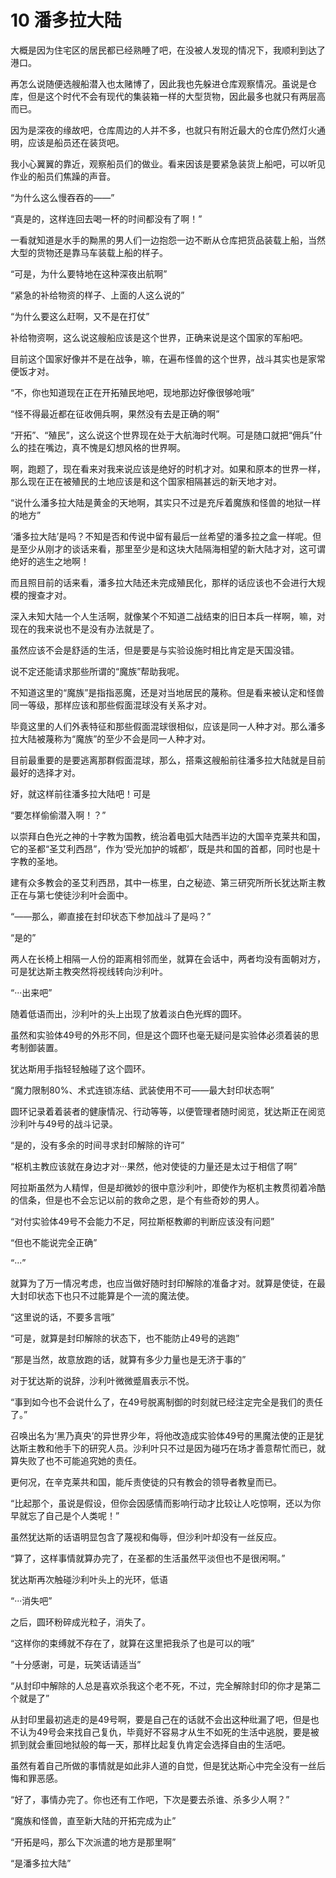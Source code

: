 # 10 潘多拉大陆

大概是因为住宅区的居民都已经熟睡了吧，在没被人发现的情况下，我顺利到达了港口。

再怎么说随便选艘船潜入也太赌博了，因此我也先躲进仓库观察情况。虽说是仓库，但是这个时代不会有现代的集装箱一样的大型货物，因此最多也就只有两层高而已。

因为是深夜的缘故吧，仓库周边的人并不多，也就只有附近最大的仓库仍然灯火通明，应该是船员还在装货吧。

我小心翼翼的靠近，观察船员们的做业。看来因该是要紧急装货上船吧，可以听见作业的船员们焦躁的声音。

“为什么这么慢吞吞的——”

“真是的，这样连回去喝一杯的时间都没有了啊！”

一看就知道是水手的黝黑的男人们一边抱怨一边不断从仓库把货品装载上船，当然大型的货物还是靠马车装载上船的样子。

“可是，为什么要特地在这种深夜出航啊”

“紧急的补给物资的样子、上面的人这么说的”

“为什么要这么赶啊，又不是在打仗”

补给物资啊，这么说这艘船应该是这个世界，正确来说是这个国家的军船吧。

目前这个国家好像并不是在战争，嘛，在遍布怪兽的这个世界，战斗其实也是家常便饭才对。

“不，你也知道现在正在开拓殖民地吧，现地那边好像很够呛哦”

“怪不得最近都在征收佣兵啊，果然没有去是正确的啊”

“开拓”、“殖民”，这么说这个世界现在处于大航海时代啊。可是随口就把“佣兵”什么的挂在嘴边，真不愧是幻想风格的世界啊。

啊，跑题了，现在看来对我来说应该是绝好的时机才对。如果和原本的世界一样，那么现在正在被殖民的土地应该是和这个国家相隔甚远的新天地才对。

“说什么潘多拉大陆是黄金的天地啊，其实只不过是充斥着魔族和怪兽的地狱一样的地方”

‘潘多拉大陆’是吗？不知是否和传说中留有最后一丝希望的潘多拉之盒一样呢。但是至少从刚才的谈话来看，那里至少是和这块大陆隔海相望的新大陆才对，这可谓绝好的逃生之地啊！

而且照目前的话来看，潘多拉大陆还未完成殖民化，那样的话应该也不会进行大规模的搜查才对。

深入未知大陆一个人生活啊，就像某个不知道二战结束的旧日本兵一样啊，嘛，对现在的我来说也不是没有办法就是了。

虽然应该不会是舒适的生活，但是要是与实验设施时相比肯定是天国没错。

说不定还能请求那些所谓的“魔族”帮助我呢。

不知道这里的“魔族”是指指恶魔，还是对当地居民的蔑称。但是看来被认定和怪兽同一等级，那样应该和那些假面混球没有关系才对。

毕竟这里的人们外表特征和那些假面混球很相似，应该是同一人种才对。那么潘多拉大陆被蔑称为“魔族”的至少不会是同一人种才对。

目前最重要的是要逃离那群假面混球，那么，搭乘这艘船前往潘多拉大陆就是目前最好的选择才对。

好，就这样前往潘多拉大陆吧！可是

“要怎样偷偷潜入啊！？”

以崇拜白色光之神的十字教为国教，统治着电弧大陆西半边的大国辛克莱共和国，它的圣都“圣艾利西昂”，作为‘受光加护的城都’，既是共和国的首都，同时也是十字教的圣地。

建有众多教会的圣艾利西昂，其中一栋里，白之秘迹、第三研究所所长犹达斯主教正在与第七使徒沙利叶会面中。

“——那么，卿直接在封印状态下参加战斗了是吗？”

“是的”

两人在长椅上相隔一人份的距离相邻而坐，就算在会话中，两者均没有面朝对方，可是犹达斯主教突然将视线转向沙利叶。

“···出来吧”

随着低语而出，沙利叶的头上出现了放着淡白色光辉的圆环。

虽然和实验体49号的外形不同，但是这个圆环也毫无疑问是实验体必须着装的思考制御装置。

犹达斯用手指轻轻触碰了这个圆环。

“魔力限制80%、术式连锁冻结、武装使用不可——最大封印状态啊”

圆环记录着着装者的健康情况、行动等等，以便管理者随时阅览，犹达斯正在阅览沙利叶与49号的战斗记录。

“是的，没有多余的时间寻求封印解除的许可”

“枢机主教应该就在身边才对···果然，他对使徒的力量还是太过于相信了啊”

阿拉斯虽然为人精悍，但是却微妙的很中意沙利叶，即使作为枢机主教贯彻着冷酷的信条，但是也不会忘记以前的救命之恩，是个有些奇妙的男人。

“对付实验体49号不会能力不足，阿拉斯枢教卿的判断应该没有问题”

“但也不能说完全正确”

“···”

就算为了万一情况考虑，也应当做好随时封印解除的准备才对。就算是使徒，在最大封印状态下也只不过能算是个一流的魔法使。

“这里说的话，不要多言哦”

“可是，就算是封印解除的状态下，也不能防止49号的逃跑”

“那是当然，故意放跑的话，就算有多少力量也是无济于事的”

对于犹达斯的说辞，沙利叶微微蹙眉表示不悦。

“事到如今也不会说什么了，在49号脱离制御的时刻就已经注定完全是我们的责任了。”

召唤出名为‘黑乃真央’的异世界少年，将他改造成实验体49号的黑魔法使的正是犹达斯主教和他手下的研究人员。沙利叶只不过是因为碰巧在场才善意帮忙而已，就算失败了也不可能追究她的责任。

更何况，在辛克莱共和国，能斥责使徒的只有教会的领导者教皇而已。

“比起那个，虽说是假设，但你会因感情而影响行动才比较让人吃惊啊，还以为你早就忘了自己是个人类呢！”

虽然犹达斯的话语明显包含了蔑视和侮辱，但沙利叶却没有一丝反应。

“算了，这样事情就算办完了，在圣都的生活虽然平淡但也不是很闲啊。”

犹达斯再次触碰沙利叶头上的光环，低语

“···消失吧”

之后，圆环粉碎成光粒子，消失了。

“这样你的束缚就不存在了，就算在这里把我杀了也是可以的哦”

“十分感谢，可是，玩笑话请适当”

“从封印中解除的人总是喜欢杀我这个老不死，不过，完全解除封印的你才是第二个就是了”

从封印里最初逃走的是49号啊，要是自己在的话就不会出这种纰漏了吧，但是也不认为49号会来找自己复仇，毕竟好不容易才从生不如死的生活中逃脱，要是被抓到就会重回地狱般的每一天，那样比起复仇肯定会选择自由的生活吧。

虽然有着自己所做的事情就是如此非人道的自觉，但是犹达斯心中完全没有一丝后悔和罪恶感。

“好了，事情办完了。你也还有工作吧，下次是要去杀谁、杀多少人啊？”

“魔族和怪兽，直至新大陆的开拓完成为止”

“开拓是吗，那么下次派遣的地方是那里啊”

“是潘多拉大陆”
